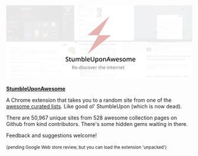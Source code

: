 <p align="center">
  <img src="header.png"/>
</p>

__[StumbleUponAwesome]()__ 

A Chrome extension that takes you to a random site from one of the [awesome curated lists](https://github.com/sindresorhus/awesome). Like good ol' StumbleUpon (which is now dead). 

There are 50,967 unique sites from 528 awesome collection pages on Github from kind contributors. There's some hidden gems waiting in there. 

Feedback and suggestions welcome!

<small>(pending Google Web store review, but you can load the extension 'unpacked')</small>
